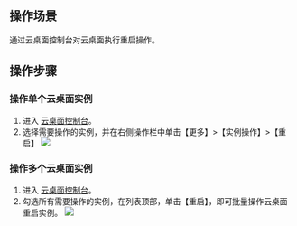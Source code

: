 ## 操作场景
通过云桌面控制台对云桌面执行重启操作。

## 操作步骤
### 操作单个云桌面实例
1. 进入 [云桌面控制台]()。
2. 选择需要操作的实例，并在右侧操作栏中单击【更多】>【实例操作】>【重启】
![](https://main.qcloudimg.com/raw/d92fde146ea1e767caa2bdfcc18a90ea.png)

### 操作多个云桌面实例
1. 进入 [云桌面控制台]()。
2. 勾选所有需要操作的实例，在列表顶部，单击【重启】，即可批量操作云桌面重启实例。
![](https://main.qcloudimg.com/raw/ba7661362779c0e9956a64c211e67f9d.png)
